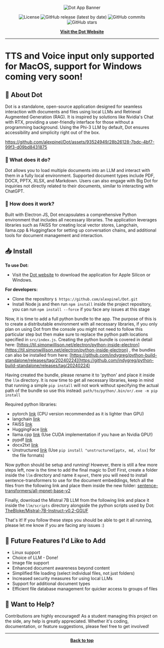 <p align="center">
  <img src="https://github.com/alexpinel/Dot/assets/93524949/9ab51fa9-3471-427f-b932-c001bac35346" alt="Dot App Banner">
</p>

<p align="center">
  <img src="https://img.shields.io/badge/license-GPL3.0-brightgreen.svg?style=flat-square" alt="License">
  <img src="https://img.shields.io/github/v/release/alexpinel/Dot?style=flat-square" alt="GitHub release (latest by date)">
  <img src="https://img.shields.io/github/commits-since/alexpinel/Dot/latest.svg?style=flat-square" alt="GitHub commits">
  <img src="https://img.shields.io/github/stars/alexpinel/Dot.svg?style=social&label=Star&style=flat-square" alt="GitHub stars">
</p>

<p align="center">
  <strong><a href="https://dotapp.uk/">Visit the Dot Website</a></strong>
</p>

---

# TTS and Voice input only supported for MacOS, support for Windows coming very soon!

## 🚀 About Dot

Dot is a standalone, open-source application designed for seamless interaction with documents and files using local LLMs and Retrieval Augmented Generation (RAG). It is inspired by solutions like Nvidia's Chat with RTX, providing a user-friendly interface for those without a programming background. Using the Phi-3 LLM by default, Dot ensures accessibility and simplicity right out of the box.



https://github.com/alexpinel/Dot/assets/93524949/28b26128-7bdc-4bf7-99f3-d09bd8431875




### 📜 What does it do?

Dot allows you to load multiple documents into an LLM and interact with them in a fully local environment. Supported document types include PDF, DOCX, PPTX, XLSX, and Markdown. Users can also engage with Big Dot for inquiries not directly related to their documents, similar to interacting with ChatGPT.

### 🔧 How does it work?

Built with Electron JS, Dot encapsulates a comprehensive Python environment that includes all necessary libraries. The application leverages libraries such as FAISS for creating local vector stores, Langchain, llama.cpp & Huggingface for setting up conversation chains, and additional tools for document management and interaction.

## 📥 Install

**To use Dot:**
- Visit the [Dot website](https://dotapp.uk/) to download the application for Apple Silicon or Windows.

**For developers:**
- Clone the repository `$ https://github.com/alexpinel/Dot.git`
- Install Node js and then run `npm install` inside the project repository, you can run `npm install --force` if you face any issues at this stage

Now, it is time to add a full python bundle to the app. The purpose of this is to create a distributable environment with all necessary libraries, if you only plan on using Dot from the console you might not need to follow this particular step but then make sure to replace the python path locations specified in `src/index.js`. Creating the python bundle is covered in detail here: [https://til.simonwillison.net/electron/python-inside-electron](https://til.simonwillison.net/electron/python-inside-electron) , the bundles can also be installed from here: [https://github.com/indygreg/python-build-standalone/releases/tag/20240224](https://github.com/indygreg/python-build-standalone/releases/tag/20240224)

Having created the bundle, please rename it to 'python' and place it inside the `llm` directory. It is now time to get all necessary libraries, keep in mind that running a simple `pip install` will not work without specifying the actual path of the bundle so use this instead: `path/to/python/.bin/or/.exe -m pip install` 

Required python libraries:
- pytorch [link](https://pytorch.org/get-started/locally/) (CPU version recommended as it is lighter than GPU)
- langchain [link](https://python.langchain.com/docs/get_started/quickstart)
- FAISS [link](https://python.langchain.com/docs/integrations/vectorstores/faiss)
- HuggingFace [link](https://python.langchain.com/docs/integrations/platforms/huggingface)
- llama.cpp [link](https://github.com/abetlen/llama-cpp-python) (Use CUDA implementation if you have an Nvidia GPU!)
- pypdf [link](https://python.langchain.com/docs/modules/data_connection/document_loaders/pdf)
- docx2txt [link](https://python.langchain.com/docs/integrations/document_loaders/microsoft_word)
- Unstructured [link](https://github.com/Unstructured-IO/unstructured) (Use `pip install "unstructured[pptx, md, xlsx]` for the file formats)

Now python should be setup and running! However, there is still a few more steps left, now is the time to add the final magic to Dot! First, create a folder inside the `llm` directory and name it `mpnet`, there you will need to install sentence-transformers to use for the document embeddings, fetch all the files from the following link and place them inside the new folder: [sentence-transformers/all-mpnet-base-v2](https://huggingface.co/sentence-transformers/all-mpnet-base-v2/tree/main)

Finally, download the Mistral 7B LLM from the following link and place it inside the `llm/scripts` directory alongside the python scripts used by Dot: [TheBloke/Mistral-7B-Instruct-v0.2-GGUF](https://huggingface.co/TheBloke/Mistral-7B-Instruct-v0.2-GGUF/blob/main/mistral-7b-instruct-v0.2.Q4_K_M.gguf)

That's it! If you follow these steps you should be able to get it all running, please let me know if you are facing any issues :)


## 🌟 Future Features I'd Like to Add

- Linux support
- Choice of LLM - Done!
- Image file support
- Enhanced document awareness beyond content
- Simplified file loading (select individual files, not just folders)
- Increased security measures for using local LLMs
- Support for additional document types
- Efficient file database management for quicker access to groups of files

## 🤝 Want to Help?

Contributions are highly encouraged! As a student managing this project on the side, any help is greatly appreciated. Whether it's coding, documentation, or feature suggestions, please feel free to get involved!

---

<div align="center">
  <strong><a href="#top">Back to top</a></strong>
</div>


